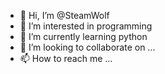 - 👋 Hi, I’m @SteamWolf
- 👀 I’m interested in programming 
- 🌱 I’m currently learning python
- 💞️ I’m looking to collaborate on ...
- 📫 How to reach me ...

<!---
SteamWolf/SteamWolf is a ✨ special ✨ repository because its `README.md` (this file) appears on your GitHub profile.
You can click the Preview link to take a look at your changes.
--->
